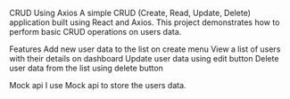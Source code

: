 CRUD Using Axios
    A simple CRUD (Create, Read, Update, Delete) application built using React and Axios. This project demonstrates how to perform basic CRUD operations on users data.

Features
    Add new user data to the list on create menu
    View a list of users with their details on dashboard
    Update user data using edit button
    Delete user data from the list using delete button

Mock api
    I use Mock api to store the users data. 

